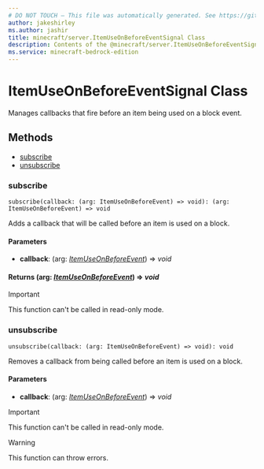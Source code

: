```yaml
---
# DO NOT TOUCH — This file was automatically generated. See https://github.com/mojang/minecraftapidocsgenerator to modify descriptions, examples, etc.
author: jakeshirley
ms.author: jashir
title: minecraft/server.ItemUseOnBeforeEventSignal Class
description: Contents of the @minecraft/server.ItemUseOnBeforeEventSignal class.
ms.service: minecraft-bedrock-edition
---
```

# ItemUseOnBeforeEventSignal Class

Manages callbacks that fire before an item being used on a block event.

## Methods
- [subscribe](#subscribe)
- [unsubscribe](#unsubscribe)

### **subscribe**
`
subscribe(callback: (arg: ItemUseOnBeforeEvent) => void): (arg: ItemUseOnBeforeEvent) => void
`

Adds a callback that will be called before an item is used on a block.

#### **Parameters**
- **callback**: (arg: [*ItemUseOnBeforeEvent*](ItemUseOnBeforeEvent.md)) => *void*

#### **Returns** (arg: [*ItemUseOnBeforeEvent*](ItemUseOnBeforeEvent.md)) => *void*

> [!IMPORTANT]
> This function can't be called in read-only mode.

### **unsubscribe**
`
unsubscribe(callback: (arg: ItemUseOnBeforeEvent) => void): void
`

Removes a callback from being called before an item is used on a block.

#### **Parameters**
- **callback**: (arg: [*ItemUseOnBeforeEvent*](ItemUseOnBeforeEvent.md)) => *void*

> [!IMPORTANT]
> This function can't be called in read-only mode.

> [!WARNING]
> This function can throw errors.
